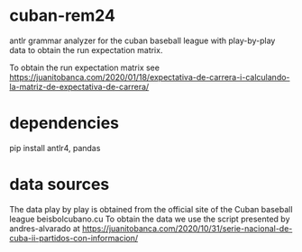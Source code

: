 # cuban-rem24
antlr grammar analyzer for the cuban baseball league with play-by-play data to obtain the run expectation matrix.

To obtain the run expectation matrix see https://juanitobanca.com/2020/01/18/expectativa-de-carrera-i-calculando-la-matriz-de-expectativa-de-carrera/

# dependencies
pip install antlr4, pandas

# data sources
The data play by play is obtained from the official site of the Cuban baseball league beisbolcubano.cu
To obtain the data we use the script presented by andres-alvarado at https://juanitobanca.com/2020/10/31/serie-nacional-de-cuba-ii-partidos-con-informacion/
